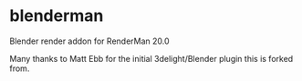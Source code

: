 blenderman
===============

Blender render addon for RenderMan 20.0

Many thanks to Matt Ebb for the initial 3delight/Blender plugin this is forked from.